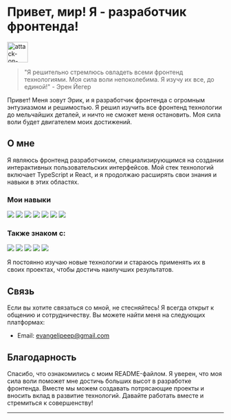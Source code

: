 # Привет, мир! Я - разработчик фронтенда!

<img width="48" height="48" src="https://img.icons8.com/material-outlined/48/attack-on-titan.png" alt="attack-on-titan"/>

> "Я решительно стремлюсь овладеть всеми фронтенд технологиями. Моя сила воли непоколебима. Я изучу их все, до единой!" - Эрен Йегер

Привет! Меня зовут Эрик, и я разработчик фронтенда с огромным энтузиазмом и решимостью. Я решил изучить все фронтенд технологии до мельчайших деталей, и ничто не сможет меня остановить. Моя сила воли будет двигателем моих достижений.

## О мне

Я являюсь фронтенд разработчиком, специализирующимся на создании интерактивных пользовательских интерфейсов. Мой стек технологий включает TypeScript и React, и я продолжаю расширять свои знания и навыки в этих областях.

### Мои навыки

<img src="https://img.shields.io/badge/React-b17738?style=for-the-badge&logo=React&logoColor=03b9cf" /> <img src="https://img.shields.io/badge/TypeScript-b17738?style=for-the-badge&logo=TypeScript&logoColor=03b9cf" /> <img src="https://img.shields.io/badge/Tailwind CSS-b17738?style=for-the-badge&logo=Tailwind CSS&logoColor=03b9cf" /> <img src="https://img.shields.io/badge/Framer-b17738?style=for-the-badge&logo=Framer&logoColor=03b9cf" /> <img src="https://img.shields.io/badge/HTML5-b17738?style=for-the-badge&logo=HTML5&logoColor=03b9cf" /> <img src="https://img.shields.io/badge/CSS3-b17738?style=for-the-badge&logo=CSS3&logoColor=03b9cf" /> <img src="https://img.shields.io/badge/JavaScript-b17738?style=for-the-badge&logo=JavaScript&logoColor=03b9cf" /> 

### Также знаком с:

<img src="https://img.shields.io/badge/React Router-b17738?style=for-the-badge&logo=React Router&logoColor=00272c" /> <img src="https://img.shields.io/badge/Sass-b17738?style=for-the-badge&logo=Sass&logoColor=00272c" />
<img src="https://img.shields.io/badge/Docker-b17738?style=for-the-badge&logo=Docker&logoColor=00272c" /> <img src="https://img.shields.io/badge/NestJS-b17738?style=for-the-badge&logo=NestJS&logoColor=00272c" /> <img src="https://img.shields.io/badge/MongoDB-b17738?style=for-the-badge&logo=MongoDB&logoColor=00272c" />

Я постоянно изучаю новые технологии и стараюсь применять их в своих проектах, чтобы достичь наилучших результатов.

## Связь

Если вы хотите связаться со мной, не стесняйтесь! Я всегда открыт к общению и сотрудничеству. Вы можете найти меня на следующих платформах:

- Email: evangelipeep@gmail.com

## Благодарность

Спасибо, что ознакомились с моим README-файлом. Я уверен, что моя сила воли поможет мне достичь больших высот в разработке фронтенда. Вместе мы можем создавать потрясающие проекты и вносить вклад в развитие технологий. Давайте работать вместе и стремиться к совершенству!

---
